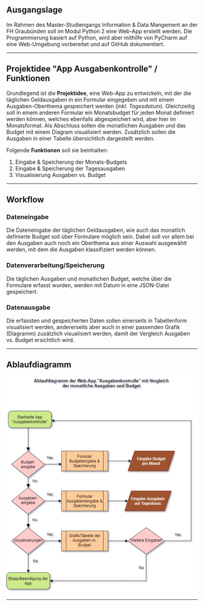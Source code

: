 ## Ausgangslage
<!-- Italics -->
Im Rahmen des Master-Studiengangs Information & Data Mangement
an der FH Graubünden soll im Modul Python 2 eine Web-App erstellt werden.
Die Programmierung basiert auf Python, wird aber mithilfe von PyCharm
auf eine Web-Umgebung vorbereitet und auf GitHub dokumentiert.

***

## Projektidee "App Ausgabenkontrolle" / Funktionen
<!-- Italics -->
Grundlegend ist die **Projektidee**, eine Web-App zu entwickeln, mit der die täglichen
Geldausgaben in ein Formular eingegeben und mit einem Ausgaben-Oberthema gespeichert werden (*inkl. Tagesdatum*).
Gleichzeitig soll in einem anderen Formular ein Monatsbudget für jeden Monat definiert werden
können, welches ebenfalls abgespeichert wird, aber hier im Monatsformat. Als Abschluss sollen die
monatlichen Ausgaben und das Budget mit einem Diagram visualisiert werden. Zusätzlich sollen die Ausgaben in
einer Tabelle übersichtlich dargestellt werden.

Folgende **Funktionen** soll sie beinhalten:
1. Eingabe & Speicherung der Monats-Budgets
2. Eingabe & Speicherung der Tagesausgaben
3. Visualisierung Ausgaben vs. Budget

***

## Workflow
### Dateneingabe
<!-- Italics -->
Die Dateneingabe der täglichen Geldausgaben, wie auch das
monatlich definierte Budget soll über Formulare möglich sein.
Dabei soll vor allem bei den Ausgaben auch noch ein Oberthema
aus einer Auswahl ausgewählt werden, mit dem die Ausgaben klassifiziert
werden können.
### Datenverarbeitung/Speicherung
<!-- Italics -->
Die täglichen Ausgaben und monatlichen Budget, welche über die Formulare
erfasst wurden, werden mit Datum in eine JSON-Datei gespeichert.
### Datenausgabe
<!-- Italics -->
Die erfassten und gespeicherten Daten sollen einerseits in Tabellenform
visualisiert werden, andererseits aber auch in einer passenden Grafik (Diagramm)
zusätzlich visualisiert werden, damit der Vergleich Ausgaben vs. Budget ersichtlich wird.

***

## Ablaufdiagramm
<!-- Italics -->
![Ablaufdiagramm der Web-App "Ausgabenkontrolle](Ablaufdiagramm_WebApp_Ausgabenkontrolle.jpg "Ablaufdiagramm")

***

